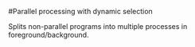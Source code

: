 #Parallel processing with dynamic selection

Splits non-parallel programs into multiple processes in foreground/background. 

